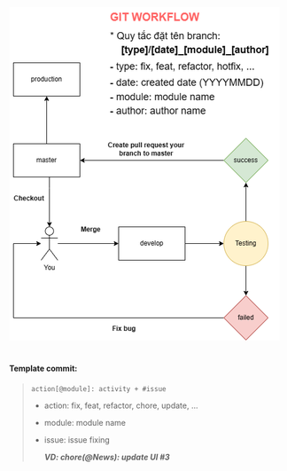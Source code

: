 ![alt text](https://github.com/CuTrung/directory-structure/blob/express/assets/git_workflow.drawio.png?raw=true)

#

#### Template commit:

> `action[@module]: activity + #issue`
>
> - action: fix, feat, refactor, chore, update, ...
> - module: module name
> - issue: issue fixing
>
>   **_VD: chore(@News): update UI #3_**
